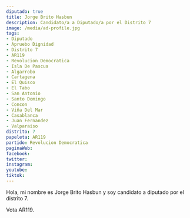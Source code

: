 ```yaml
---
diputado: true
title: Jorge Brito Hasbun
description: Candidato/a a Diputado/a por el Distrito 7
image: /media/ad-profile.jpg
tags:
- Diputado
- Apruebo Dignidad
- Distrito 7
- AR119
- Revolucion Democratica
- Isla De Pascua
- Algarrobo
- Cartagena
- El Quisco
- El Tabo
- San Antonio
- Santo Domingo
- Concon
- Viña Del Mar
- Casablanca
- Juan Fernandez
- Valparaiso
distrito: 7
papeleta: AR119
partido: Revolucion Democratica
paginaWeb:
facebook:
twitter:
instagram:
youtube:
tiktok:
---
```

Hola, mi nombre es Jorge Brito Hasbun y soy candidato a diputado por el distrito 7.

Vota AR119.
